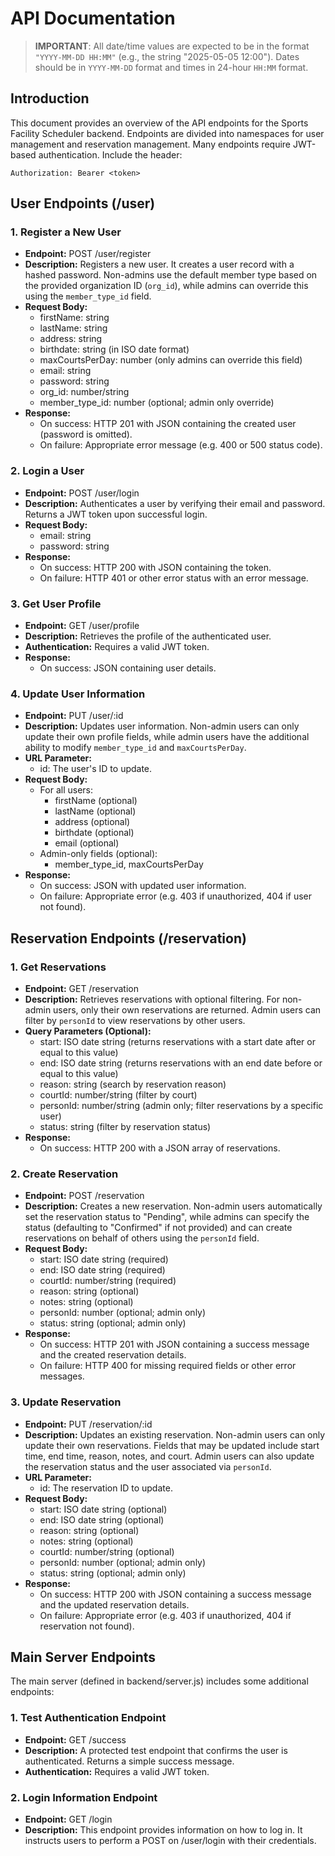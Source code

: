 # API Documentation

> **IMPORTANT**: All date/time values are expected to be in the format `"YYYY-MM-DD HH:MM"` (e.g., the string "2025-05-05 12:00"). Dates should be in `YYYY-MM-DD` format and times in 24-hour `HH:MM` format.

## Introduction

This document provides an overview of the API endpoints for the Sports Facility Scheduler backend. Endpoints are divided into namespaces for user management and reservation management. Many endpoints require JWT-based authentication. Include the header:

```
Authorization: Bearer <token>
```

## User Endpoints (/user)

### 1. Register a New User

- **Endpoint:** POST /user/register
- **Description:** Registers a new user. It creates a user record with a hashed password. Non-admins use the default member type based on the provided organization ID (`org_id`), while admins can override this using the `member_type_id` field.
- **Request Body:**
  - firstName: string
  - lastName: string
  - address: string
  - birthdate: string (in ISO date format)
  - maxCourtsPerDay: number (only admins can override this field)
  - email: string
  - password: string
  - org_id: number/string
  - member_type_id: number (optional; admin only override)
- **Response:**
  - On success: HTTP 201 with JSON containing the created user (password is omitted).
  - On failure: Appropriate error message (e.g. 400 or 500 status code).

### 2. Login a User

- **Endpoint:** POST /user/login
- **Description:** Authenticates a user by verifying their email and password. Returns a JWT token upon successful login.
- **Request Body:**
  - email: string
  - password: string
- **Response:**
  - On success: HTTP 200 with JSON containing the token.
  - On failure: HTTP 401 or other error status with an error message.

### 3. Get User Profile

- **Endpoint:** GET /user/profile
- **Description:** Retrieves the profile of the authenticated user.
- **Authentication:** Requires a valid JWT token.
- **Response:**
  - On success: JSON containing user details.

### 4. Update User Information

- **Endpoint:** PUT /user/:id
- **Description:** Updates user information. Non-admin users can only update their own profile fields, while admin users have the additional ability to modify `member_type_id` and `maxCourtsPerDay`.
- **URL Parameter:**
  - id: The user's ID to update.
- **Request Body:**
  - For all users:
    - firstName (optional)
    - lastName (optional)
    - address (optional)
    - birthdate (optional)
    - email (optional)
  - Admin-only fields (optional):
    - member_type_id, maxCourtsPerDay
- **Response:**
  - On success: JSON with updated user information.
  - On failure: Appropriate error (e.g. 403 if unauthorized, 404 if user not found).

## Reservation Endpoints (/reservation)

### 1. Get Reservations

- **Endpoint:** GET /reservation
- **Description:** Retrieves reservations with optional filtering. For non-admin users, only their own reservations are returned. Admin users can filter by `personId` to view reservations by other users.
- **Query Parameters (Optional):**
  - start: ISO date string (returns reservations with a start date after or equal to this value)
  - end: ISO date string (returns reservations with an end date before or equal to this value)
  - reason: string (search by reservation reason)
  - courtId: number/string (filter by court)
  - personId: number/string (admin only; filter reservations by a specific user)
  - status: string (filter by reservation status)
- **Response:**
  - On success: HTTP 200 with a JSON array of reservations.

### 2. Create Reservation

- **Endpoint:** POST /reservation
- **Description:** Creates a new reservation. Non-admin users automatically set the reservation status to "Pending", while admins can specify the status (defaulting to "Confirmed" if not provided) and can create reservations on behalf of others using the `personId` field.
- **Request Body:**
  - start: ISO date string (required)
  - end: ISO date string (required)
  - courtId: number/string (required)
  - reason: string (optional)
  - notes: string (optional)
  - personId: number (optional; admin only)
  - status: string (optional; admin only)
- **Response:**
  - On success: HTTP 201 with JSON containing a success message and the created reservation details.
  - On failure: HTTP 400 for missing required fields or other error messages.

### 3. Update Reservation

- **Endpoint:** PUT /reservation/:id
- **Description:** Updates an existing reservation. Non-admin users can only update their own reservations. Fields that may be updated include start time, end time, reason, notes, and court. Admin users can also update the reservation status and the user associated via `personId`.
- **URL Parameter:**
  - id: The reservation ID to update.
- **Request Body:**
  - start: ISO date string (optional)
  - end: ISO date string (optional)
  - reason: string (optional)
  - notes: string (optional)
  - courtId: number/string (optional)
  - personId: number (optional; admin only)
  - status: string (optional; admin only)
- **Response:**
  - On success: HTTP 200 with JSON containing a success message and the updated reservation details.
  - On failure: Appropriate error (e.g. 403 if unauthorized, 404 if reservation not found).

## Main Server Endpoints

The main server (defined in backend/server.js) includes some additional endpoints:

### 1. Test Authentication Endpoint

- **Endpoint:** GET /success
- **Description:** A protected test endpoint that confirms the user is authenticated. Returns a simple success message.
- **Authentication:** Requires a valid JWT token.

### 2. Login Information Endpoint

- **Endpoint:** GET /login
- **Description:** This endpoint provides information on how to log in. It instructs users to perform a POST on /user/login with their credentials.
